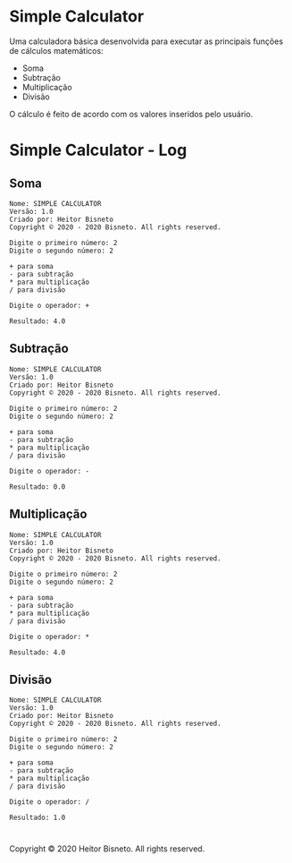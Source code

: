 # Simple Calculator

Uma calculadora básica desenvolvida para executar as principais funções de cálculos matemáticos:

- Soma
- Subtração
- Multiplicação
- Divisão

O cálculo é feito de acordo com os valores inseridos pelo usuário.


# Simple Calculator - Log

## Soma

```
Nome: SIMPLE CALCULATOR
Versão: 1.0
Criado por: Heitor Bisneto
Copyright © 2020 - 2020 Bisneto. All rights reserved.

Digite o primeiro número: 2
Digite o segundo número: 2

+ para soma
- para subtração
* para multiplicação
/ para divisão

Digite o operador: +

Resultado: 4.0
```

## Subtração

```
Nome: SIMPLE CALCULATOR
Versão: 1.0
Criado por: Heitor Bisneto
Copyright © 2020 - 2020 Bisneto. All rights reserved.

Digite o primeiro número: 2
Digite o segundo número: 2

+ para soma
- para subtração
* para multiplicação
/ para divisão

Digite o operador: -

Resultado: 0.0
```

## Multiplicação

```
Nome: SIMPLE CALCULATOR
Versão: 1.0
Criado por: Heitor Bisneto
Copyright © 2020 - 2020 Bisneto. All rights reserved.

Digite o primeiro número: 2
Digite o segundo número: 2

+ para soma
- para subtração
* para multiplicação
/ para divisão

Digite o operador: *

Resultado: 4.0
```

## Divisão

```
Nome: SIMPLE CALCULATOR
Versão: 1.0
Criado por: Heitor Bisneto
Copyright © 2020 - 2020 Bisneto. All rights reserved.

Digite o primeiro número: 2
Digite o segundo número: 2

+ para soma
- para subtração
* para multiplicação
/ para divisão

Digite o operador: /

Resultado: 1.0
```

#

Copyright © 2020 Heitor Bisneto. All rights reserved.